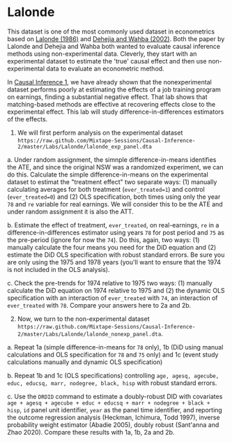 # Lalonde

This dataset is one of the most commonly used dataset in econometrics based on [Lalonde (1986)](https://econpapers.repec.org/article/aeaaecrev/v_3a76_3ay_3a1986_3ai_3a4_3ap_3a604-20.htm) and [Dehejia and Wahba (2002)](https://www.uh.edu/~adkugler/Dehejia&Wahba.pdf). Both the paper by Lalonde and Dehejia and Wahba both wanted to evaluate causal inference methods using non-experimental data. Cleverly, they start with an experimental dataset to estimate the 'true' causal effect and then use non-experimental data to evaluate an econometric method.

In [Causal Inference 1](github.com/Mixtape-Sessions/Causal-Inference-1), we have already shown that the nonexperimental dataset performs poorly at estimating the effects of a job training program on earnings, finding a substantial negative effect. That lab shows that matching-based methods are effective at recovering effects close to the experimental effect. This lab will study difference-in-differences estimators of the effects.

1. We will first perform analysis on the experimental dataset `https://raw.github.com/Mixtape-Sessions/Causal-Inference-2/master/Labs/Lalonde/lalonde_exp_panel.dta`

a. Under random assignment, the simnple difference-in-means identifies the ATE, and since the original NSW was a randomized experiment, we can do this.  Calculate the simple difference-in-means on the experimental dataset to estimat the "treatment effect" two separate ways: (1) manually calculating averages for both treatment (`ever_treated=1`) and control (`ever_treated=0`) and (2) OLS specification, both times using only the year `78` and `re` variable for real earnings. We will consider this to be the ATE and under random assignment it is also the ATT.

b. Estimate the effect of treatment, `ever_treated`, on real-earnings, `re` in a difference-in-differences estimator using years `78` for post period and `75` as the pre-period (ignore for now the `74`). Do this, again, two ways: (1) manually calculate the four means you need for the DiD equation and (2) estimate the DiD OLS specification with robust standard errors. Be sure you are only using the 1975 and 1978 years (you'll want to ensure that the 1974 is not included in the OLS analysis). 

c. Check the pre-trends for 1974 relative to 1975 two ways: (1) manually calculate the DiD equation on 1974 relative to 1975 and (2) the dynamic OLS specification with an interaction of `ever_treated` with `74`, an interaction of `ever_treated` with `78`.  Compare your answers here to 2a and 2b. 

2. Now, we turn to the non-experimental dataset `https://raw.github.com/Mixtape-Sessions/Causal-Inference-2/master/Labs/Lalonde/lalonde_nonexp_panel.dta`. 

a. Repeat 1a (simple difference-in-means for `78` only), 1b (DiD using manual calculations and OLS specification for `78` and `75` only) and 1c (event study calculations manually and dynamic OLS specification)

b. Repeat 1b and 1c (OLS specifications) controlling `age, agesq, agecube, educ, educsq, marr, nodegree, black, hisp` with robust standard errors.

c. Use the `DRDID` command to estimate a doubly-robust DID with covariates `age + agesq + agecube + educ + educsq + marr + nodegree + black + hisp`, `id` panel unit identifier, `year` as the panel time identifier, and reporting the outcome regression analysis (Heckman, Ichimura, Todd 1997), inverse probability weight estimator (Abadie 2005), doubly robust (Sant'anna and Zhao 2020).  Compare these results with 1a, 1b, 2a and 2b. 
